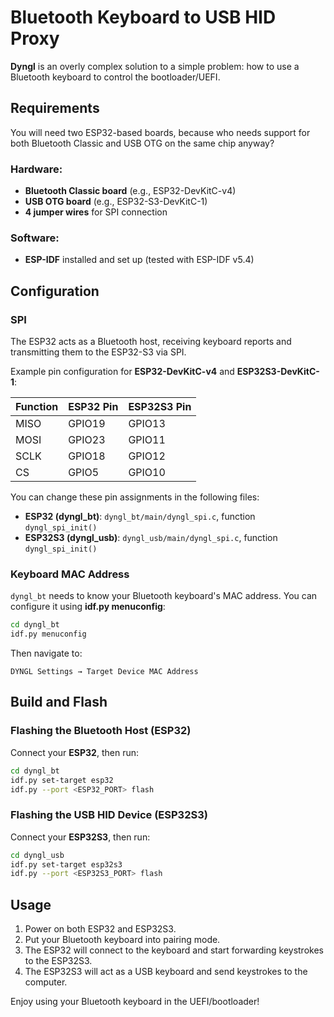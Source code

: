 # Bluetooth Keyboard to USB HID Proxy

**Dyngl** is an overly complex solution to a simple problem: how to use a Bluetooth keyboard to control the bootloader/UEFI.

## Requirements

You will need two ESP32-based boards, because who needs support for both Bluetooth Classic and USB OTG on the same chip anyway?

### Hardware:
- **Bluetooth Classic board** (e.g., ESP32-DevKitC-v4)
- **USB OTG board** (e.g., ESP32-S3-DevKitC-1)
- **4 jumper wires** for SPI connection

### Software:
- **ESP-IDF** installed and set up (tested with ESP-IDF v5.4)

## Configuration

### SPI

The ESP32 acts as a Bluetooth host, receiving keyboard reports and transmitting them to the ESP32-S3 via SPI.

Example pin configuration for **ESP32-DevKitC-v4** and **ESP32S3-DevKitC-1**:

| Function | ESP32 Pin | ESP32S3 Pin |
|----------|----------|------------|
| MISO     | GPIO19   | GPIO13     |
| MOSI     | GPIO23   | GPIO11     |
| SCLK     | GPIO18   | GPIO12     |
| CS       | GPIO5    | GPIO10     |

You can change these pin assignments in the following files:
- **ESP32 (dyngl_bt)**: `dyngl_bt/main/dyngl_spi.c`, function `dyngl_spi_init()`
- **ESP32S3 (dyngl_usb)**: `dyngl_usb/main/dyngl_spi.c`, function `dyngl_spi_init()`

### Keyboard MAC Address

`dyngl_bt` needs to know your Bluetooth keyboard's MAC address. You can configure it using **idf.py menuconfig**:

```sh
cd dyngl_bt
idf.py menuconfig
```

Then navigate to:
```
DYNGL Settings → Target Device MAC Address
```

## Build and Flash

### Flashing the Bluetooth Host (ESP32)

Connect your **ESP32**, then run:
```sh
cd dyngl_bt
idf.py set-target esp32
idf.py --port <ESP32_PORT> flash
```

### Flashing the USB HID Device (ESP32S3)

Connect your **ESP32S3**, then run:
```sh
cd dyngl_usb
idf.py set-target esp32s3
idf.py --port <ESP32S3_PORT> flash
```

## Usage

1. Power on both ESP32 and ESP32S3.
2. Put your Bluetooth keyboard into pairing mode.
3. The ESP32 will connect to the keyboard and start forwarding keystrokes to the ESP32S3.
4. The ESP32S3 will act as a USB keyboard and send keystrokes to the computer.

Enjoy using your Bluetooth keyboard in the UEFI/bootloader!

